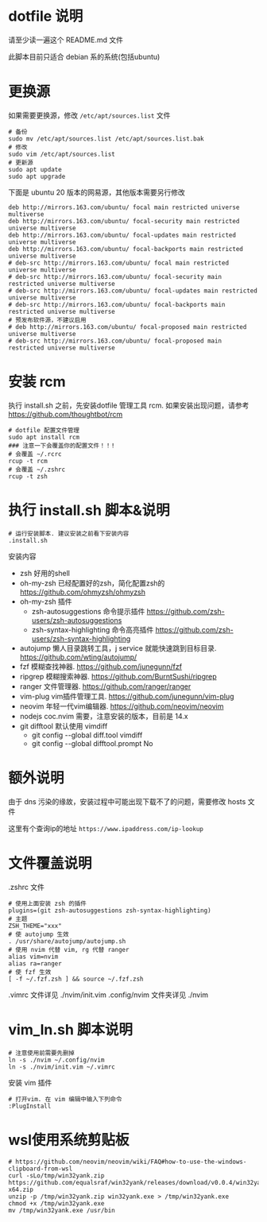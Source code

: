# dotfile 说明

请至少读一遍这个 README.md 文件

此脚本目前只适合 debian 系的系统(包括ubuntu)

# 更换源

如果需要更换源，修改 `/etc/apt/sources.list` 文件

```
# 备份
sudo mv /etc/apt/sources.list /etc/apt/sources.list.bak
# 修改
sudo vim /etc/apt/sources.list
# 更新源
sudo apt update
sudo apt upgrade
```

下面是 ubuntu 20 版本的网易源，其他版本需要另行修改

```
deb http://mirrors.163.com/ubuntu/ focal main restricted universe multiverse
deb http://mirrors.163.com/ubuntu/ focal-security main restricted universe multiverse
deb http://mirrors.163.com/ubuntu/ focal-updates main restricted universe multiverse
deb http://mirrors.163.com/ubuntu/ focal-backports main restricted universe multiverse
# deb-src http://mirrors.163.com/ubuntu/ focal main restricted universe multiverse
# deb-src http://mirrors.163.com/ubuntu/ focal-security main restricted universe multiverse
# deb-src http://mirrors.163.com/ubuntu/ focal-updates main restricted universe multiverse
# deb-src http://mirrors.163.com/ubuntu/ focal-backports main restricted universe multiverse
# 预发布软件源，不建议启用
# deb http://mirrors.163.com/ubuntu/ focal-proposed main restricted universe multiverse
# deb-src http://mirrors.163.com/ubuntu/ focal-proposed main restricted universe multiverse
```

# 安装 rcm

执行 install.sh 之前，先安装dotfile 管理工具 rcm. 如果安装出现问题，请参考 https://github.com/thoughtbot/rcm

```
# dotfile 配置文件管理
sudo apt install rcm
### 注意一下会覆盖你的配置文件！！!
# 会覆盖 ~/.rcrc
rcup -t rcm
# 会覆盖 ~/.zshrc
rcup -t zsh
```

# 执行 install.sh 脚本&说明

```
# 运行安装脚本. 建议安装之前看下安装内容
.install.sh
```

安装内容

- zsh 好用的shell
- oh-my-zsh 已经配置好的zsh，简化配置zsh的 https://github.com/ohmyzsh/ohmyzsh
- oh-my-zsh 插件
  - zsh-autosuggestions 命令提示插件 https://github.com/zsh-users/zsh-autosuggestions
  - zsh-syntax-highlighting 命令高亮插件 https://github.com/zsh-users/zsh-syntax-highlighting
- autojump 懒人目录跳转工具，j service 就能快速跳到目标目录. https://github.com/wting/autojump/
- fzf 模糊查找神器. https://github.com/junegunn/fzf
- ripgrep 模糊搜索神器. https://github.com/BurntSushi/ripgrep
- ranger 文件管理器. https://github.com/ranger/ranger
- vim-plug vim插件管理工具. https://github.com/junegunn/vim-plug
- neovim 年轻一代vim编辑器. https://github.com/neovim/neovim
- nodejs coc.nvim 需要，注意安装的版本，目前是 14.x
- git difftool 默认使用 vimdiff
  - git config --global diff.tool vimdiff
  - git config --global difftool.prompt No

# 额外说明

由于 dns 污染的缘故，安装过程中可能出现下载不了的问题，需要修改 hosts 文件

这里有个查询ip的地址 `https://www.ipaddress.com/ip-lookup`

# 文件覆盖说明

.zshrc 文件

```
# 使用上面安装 zsh 的插件
plugins=(git zsh-autosuggestions zsh-syntax-highlighting)
# 主题
ZSH_THEME="xxx"
# 使 autojump 生效
. /usr/share/autojump/autojump.sh
# 使用 nvim 代替 vim, rg 代替 ranger
alias vim=nvim
alias ra=ranger
# 使 fzf 生效
[ -f ~/.fzf.zsh ] && source ~/.fzf.zsh
```

.vimrc 文件详见 ./nvim/init.vim
.config/nvim 文件夹详见 ./nvim

# vim_ln.sh 脚本说明

```
# 注意使用前需要先删掉
ln -s ./nvim ~/.config/nvim
ln -s ./nvim/init.vim ~/.vimrc
```

安装 vim 插件

```
# 打开vim. 在 vim 编辑中输入下列命令
:PlugInstall
```

# wsl使用系统剪贴板

```
# https://github.com/neovim/neovim/wiki/FAQ#how-to-use-the-windows-clipboard-from-wsl
curl -sLo/tmp/win32yank.zip https://github.com/equalsraf/win32yank/releases/download/v0.0.4/win32yank-x64.zip
unzip -p /tmp/win32yank.zip win32yank.exe > /tmp/win32yank.exe
chmod +x /tmp/win32yank.exe
mv /tmp/win32yank.exe /usr/bin
```

